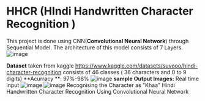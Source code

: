 # HHCR (HIndi Handwritten Character Recognition )
This project is done using CNN(**Convolutional Neural Network**) through Sequential Model.
The architecture of this model consists of 7 Layers.
![image](https://github.com/venkataKoushik/HHCR/assets/123009890/55844f7a-dcce-4af1-9559-e1f3980f9228)

**Dataset** taken from kaggle https://www.kaggle.com/datasets/suvooo/hindi-character-recognition
consists of 46 classes ( 36 characters and 0 to 9 digits)
**Acurracy **: 97%-98%
![image](https://github.com/venkataKoushik/HHCR/assets/123009890/6fc2f2bf-11b0-49b2-a7db-96ce3b704fa4)
**sample Output Images:**
Real time input
![image](https://github.com/venkataKoushik/HHCR/assets/123009890/3cf1a999-665a-4212-beb6-8ca6e73342a7)
![image](https://github.com/venkataKoushik/HHCR/assets/123009890/de879cba-8f4d-4892-b3d8-a83e2bd3b25d)
Recognising the Character as "Khaa"
Hindi Handwritten Character Recognition Using Convolutional Neural Network
